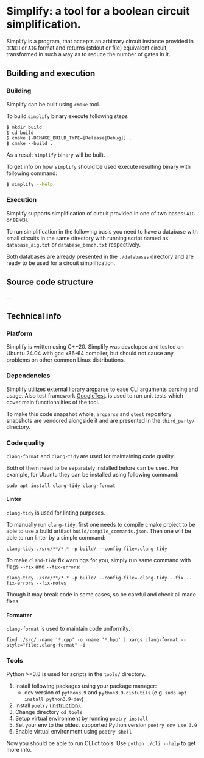 # Simplify: a tool for a boolean circuit simplification.

Simplify is a program, that accepts an arbitrary circuit instance provided in `BENCH` or `AIG`
format and returns (stdout or file) equivalent circuit, transformed in such a way as to reduce
the number of gates in it.

## Building and execution

### Building

Simplify can be built using `cmake` tool.

To build `simplify` binary execute following steps

```
$ mkdir build
$ cd build
$ cmake [-DCMAKE_BUILD_TYPE=[Release|Debug]] ..
$ cmake --build .
```

As a result ``simplify`` binary will be built.

To get info on how ``simplify`` should be used execute resulting binary with following command:

```sh
$ simplify --help
```

### Execution

Simplify supports simplification of circuit provided in one of two bases: `AIG` or `BENCH`.

To run simplification in the following basis you need to have a database with small circuits in the
same directory with running script named as `database_aig.txt` or `database_bench.txt` respectively.

Both databases are already presented in the `./databases` directory and are ready to be used for a
circuit simplification.


## Source code structure

...


## Technical info

### Platform

Simplify is written using C++20. Simplify was developed and tested on Ubuntu 24.04 with gcc x86-64
compiler, but should not cause any problems on other common Linux distributions.

### Dependencies

Simplify utilizes external library [argparse](https://github.com/p-ranav/argparse/tree/v2.9) to ease
CLI arguments parsing and usage. Also test framework [GoogleTest](https://github.com/google/googletest).
is used to run unit tests which cover main functionalities of the tool.

To make this code snapshot whole, `argparse` and `gtest` repository snapshots are vendored
alongside it and are presented in the `third_party/` directory.

### Code quality

`clang-format` and `clang-tidy` are used for maintaining code quality.

Both of them need to be separately installed before can be used. For example,
for Ubuntu they can be installed using following command:

```sudo apt install clang-tidy clang-format```

#### Linter

`clang-tidy` is used for linting purposes.

To manually run `clang-tidy`, first one needs to compile cmake project to be able
to use a build artifact `build/compile_commands.json`. Then one will be able to
run linter by a simple command:

`clang-tidy ./src/**/*.* -p build/ --config-file=.clang-tidy`

To make `cland-tidy` fix warnings for you, simply run same command with flags
`--fix` and `--fix-errors`:

`clang-tidy ./src/**/*.* -p build/ --config-file=.clang-tidy --fix --fix-errors --fix-notes`

Though it may break code in some cases, so be careful and check all made fixes.

#### Formatter

`clang-format` is used to maintain code uniformity.

`find ./src/ -name '*.cpp' -o -name '*.hpp' | xargs clang-format --style="file:.clang-format" -i`

### Tools

Python >=3.8 is used for scripts in the `tools/` directory.

1. Install following packages using your package manager:
    - dev version of `python3.9` and `python3.9-distutils` (e.g. `sudo apt install python3.9-dev`)
1. Install `poetry` ([instruction](https://python-poetry.org/docs/)).
1. Change directory `cd tools`
1. Setup virtual environment by running `poetry install`
1. Set your env to the oldest supported Python version `poetry env use 3.9`
1. Enable virtual environment using `poetry shell`

Now you should be able to run CLI of tools. Use `python ./cli --help` to get more info.